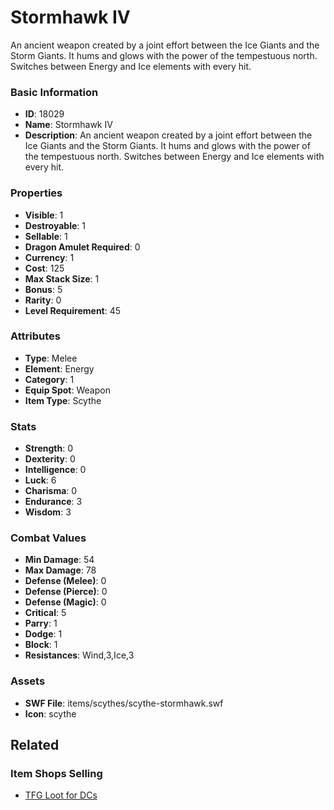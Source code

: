 # Stormhawk IV

An ancient weapon created by a joint effort between the Ice Giants and the Storm Giants. It hums and glows with the power of the tempestuous north. Switches between Energy and Ice elements with every hit.

### Basic Information

- **ID**: 18029
- **Name**: Stormhawk IV
- **Description**: An ancient weapon created by a joint effort between the Ice Giants and the Storm Giants. It hums and glows with the power of the tempestuous north. Switches between Energy and Ice elements with every hit.

### Properties

- **Visible**: 1
- **Destroyable**: 1
- **Sellable**: 1
- **Dragon Amulet Required**: 0
- **Currency**: 1
- **Cost**: 125
- **Max Stack Size**: 1
- **Bonus**: 5
- **Rarity**: 0
- **Level Requirement**: 45

### Attributes

- **Type**: Melee
- **Element**: Energy
- **Category**: 1
- **Equip Spot**: Weapon
- **Item Type**: Scythe

### Stats

- **Strength**: 0
- **Dexterity**: 0
- **Intelligence**: 0
- **Luck**: 6
- **Charisma**: 0
- **Endurance**: 3
- **Wisdom**: 3

### Combat Values

- **Min Damage**: 54
- **Max Damage**: 78
- **Defense (Melee)**: 0
- **Defense (Pierce)**: 0
- **Defense (Magic)**: 0
- **Critical**: 5
- **Parry**: 1
- **Dodge**: 1
- **Block**: 1
- **Resistances**: Wind,3,Ice,3

### Assets

- **SWF File**: items/scythes/scythe-stormhawk.swf
- **Icon**: scythe

## Related

### Item Shops Selling

- [TFG Loot for DCs](../item-shops/588-tfg-loot-for-dcs.md)


